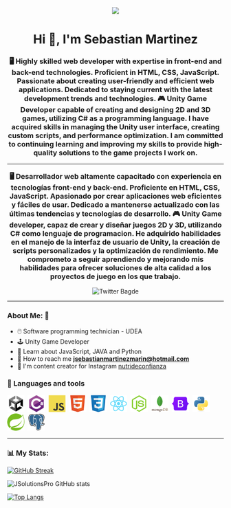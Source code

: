 <div id="header" align="center">
  <img src="https://media.giphy.com/media/i1JHRZSXO9LZZDHqii/giphy.gif" width="200" />
  <h1 align="center">Hi 👋, I'm Sebastian Martinez</h1>
  <h3 align="center">
    <p>🖥️ Highly skilled web developer with expertise in front-end and back-end technologies. Proficient in HTML, CSS, JavaScript. Passionate about creating user-friendly and efficient web applications. Dedicated to staying current with the latest development trends and technologies. 🎮 Unity Game Developer capable of creating and designing 2D and 3D games, utilizing C# as a programming language. I have acquired skills in managing the Unity user interface, creating custom scripts, and performance optimization. I am committed to continuing learning and improving my skills to provide high-quality solutions to the game projects I work on.</p>




</p>
    <hr>
    <p>🖥️ Desarrollador web altamente capacitado con experiencia en tecnologías front-end y back-end. Proficiente en HTML, CSS, JavaScript. Apasionado por crear aplicaciones web eficientes y fáciles de usar. Dedicado a mantenerse actualizado con las últimas tendencias y tecnologías de desarrollo. 🎮 Unity Game developer, capaz de crear y diseñar juegos 2D y 3D, utilizando C# como lenguaje de programacion. He adquirido habilidades en el manejo de la interfaz de usuario de Unity, la creación de scripts personalizados y la optimización de rendimiento. Me comprometo a seguir aprendiendo y mejorando mis habilidades para ofrecer soluciones de alta calidad a los proyectos de juego en los que trabajo.</p>
  </h3>
</div>

<div id="badges" align="center">
  <a href"https://twitter.com/nutrisebastian" target="_blank">
    <img src="https://img.shields.io/twitter/follow/nutrisebastian?color=blue&logo=twitter&style=for-the-badge"
         alt="Twitter Bagde" />
    <a/>
    </div>
  
  ---
  
### About Me: 👋
  
  - 🖱️ Software programming technician - UDEA
  - 🕹️ Unity Game Developer
  - 🧠 Learn about JavaScript, JAVA and Python
  - 📧 How to reach me **jsebastianmartinezmarin@hotmail.com**
  - 📱 I'm content creator for Instagram [nutrideconfianza](https://www.instagram.com/nutrideconfianza)
  
 <div align="left">
   <h3> 🔨 Languages and tools</h3>
   <div>
     <img src="https://github.com/devicons/devicon/blob/master/icons/unity/unity-original.svg" tittle="Unity" alt="Unity" width="40" height="40"/>&nbsp;
     <img src="https://github.com/devicons/devicon/blob/master/icons/csharp/csharp-original.svg" tittle="CSharp" alt="CSharp" width="40" height="40"/>&nbsp;
     <img src="https://github.com/devicons/devicon/blob/master/icons/javascript/javascript-original.svg" title="JavaScript" alt="JavaScript" width="40" height="40"/>&nbsp;
     <img src="https://github.com/devicons/devicon/blob/master/icons/html5/html5-original.svg" title="HTML5" alt="HTML5" width="40" height="40"/>&nbsp;
     <img src="https://github.com/devicons/devicon/blob/master/icons/css3/css3-original.svg" title="CSS" alt="CSS" width="40" height="40"/>&nbsp;
     <img src="https://github.com/devicons/devicon/blob/master/icons/react/react-original.svg" title="React" alt="React" width="40" height="40"/>&nbsp;
     <img src="https://github.com/devicons/devicon/blob/master/icons/nodejs/nodejs-original.svg" title="NodeJS" alt="NodeJS" width="40" height="40"/>&nbsp;
     <img src="https://github.com/devicons/devicon/blob/master/icons/mongodb/mongodb-original-wordmark.svg" title="MongoDB" alt="MongoDB" width="40" height="40"/>&nbsp;
     <img src="https://github.com/devicons/devicon/blob/master/icons/bootstrap/bootstrap-original.svg" title="Bootstrap" alt="Bootstrap" width="40" height="40"/>&nbsp;
     <img src="https://github.com/devicons/devicon/blob/master/icons/python/python-original.svg" title="Python" alt="Python" width="40" height="40"/>&nbsp;
     <img src="https://github.com/devicons/devicon/blob/master/icons/spring/spring-original.svg" title="Spring" alt="Spring" width="40" height="40"/>&nbsp;
     <img src="https://github.com/devicons/devicon/blob/master/icons/postgresql/postgresql-original.svg" title="Postgresql" alt="Postgresql" width="40" height="40"/>&nbsp;
   </div>
   
   ---
   
  ### 📊 My Stats:
   
   [![GitHub Streak](http://github-readme-streak-stats.herokuapp.com?user=JSolutionsPro&theme=radical)](https://git.io/streak-stats)
   
   ![JSolutionsPro GitHub stats](https://github-readme-stats.vercel.app/api?username=JSolutionsPro&show_icons=true&theme=radical)
   
   [![Top Langs](https://github-readme-stats.vercel.app/api/top-langs/?username=JSolutionsPro&layout=compact)](https://github.com/anuraghazra/github-readme-stats)
   
   
   
     
     
     
  
  
  

<!--
**JSolutionsPro/JSolutionsPro** is a ✨ _special_ ✨ repository because its `README.md` (this file) appears on your GitHub profile.

Here are some ideas to get you started:

- 🔭 I’m currently working on ...
- 🌱 I’m currently learning ...
- 👯 I’m looking to collaborate on ...
- 🤔 I’m looking for help with ...
- 💬 Ask me about ...
- 📫 How to reach me: ...
- 😄 Pronouns: ...
- ⚡ Fun fact: ...
-->
